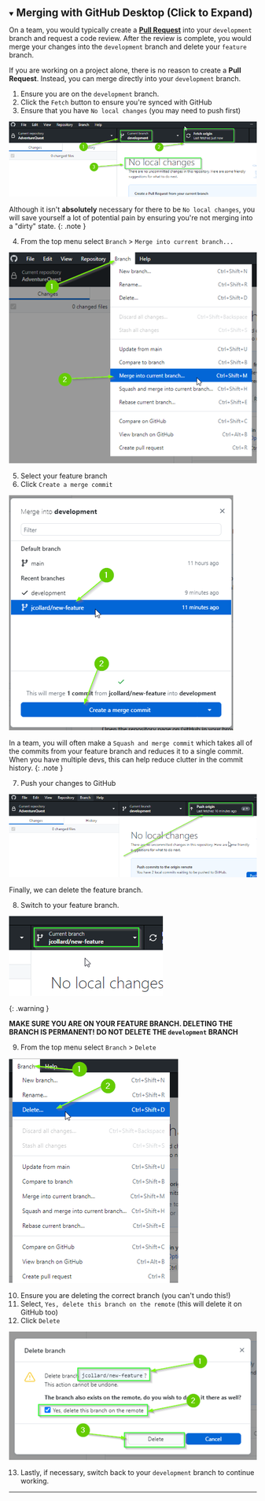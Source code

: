 <details {% if include.open %} open {% endif %} markdown="block">
  <summary>
    <h2 style="display:inline">Merging with GitHub Desktop (Click to Expand)</h2>
  </summary>

On a team, you would typically create a **[Pull
Request](https://docs.github.com/en/pull-requests/collaborating-with-pull-requests/proposing-changes-to-your-work-with-pull-requests/about-pull-requests)**
into your `development` branch and request a code review. After the review is
complete, you would merge your changes into the `development` branch and delete
your `feature` branch.

If you are working on a project alone, there is no reason to create a **Pull
Request**. Instead, you can merge directly into your `development` branch.

1. Ensure you are on the `development` branch.
2. Click the `Fetch` button to ensure you're synced with GitHub
3. Ensure that you have `No local changes` (you may need to push first)

![Ensure Development Branch](../../pages/imgs/GitHub/06-EnsureDevelopmentBranch.png)

Although it isn't **absolutely** necessary for there to be `No local
changes`, you will save yourself a lot of potential pain by ensuring you're not
merging into a "dirty" state.
{: .note } 

4. From the top menu select `Branch` > `Merge into current branch...`

![Merge Into Current](../../pages/imgs/GitHub/07-Branch-Merge.png)

5. Select your feature branch
6. Click `Create a merge commit`

![Create a merge commit](../../pages/imgs/GitHub/08-MakeMergeCommit.png)

In a team, you will often make a `Squash and merge commit` which takes all of
the commits from your feature branch and reduces it to a single commit. When you
have multiple devs, this can help reduce clutter in the commit history.
{: .note } 

7. Push your changes to GitHub

![Push Changes](../../pages/imgs/GitHub/09-PushChanges.png)

Finally, we can delete the feature branch.

8. Switch to your feature branch. 

![Feature Branch](../../pages/imgs/GitHub/10-FeatureBranch.png)

{: .warning }

**MAKE SURE YOU ARE ON YOUR FEATURE BRANCH. DELETING THE BRANCH IS PERMANENT! DO
NOT DELETE THE `development` BRANCH**

9. From the top menu select `Branch` > `Delete`

![Branch - Delete](../../pages/imgs/GitHub/11-Branch-Delete.png)

10. Ensure you are deleting the correct branch (you can't undo this!)
11. Select, `Yes, delete this branch on the remote` (this will delete it on GitHub too)
12. Click `Delete`

![Final Delete](../../pages/imgs/GitHub/12-FinalDelete.png)

13. Lastly, if necessary, switch back to your `development` branch to continue working.

</details>

---